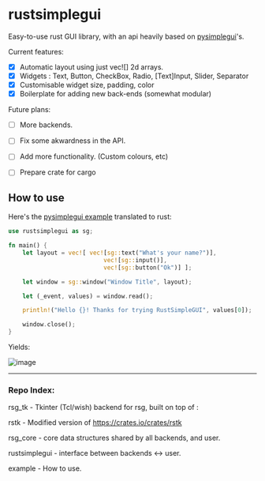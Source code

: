 # rustsimplegui

Easy-to-use rust GUI library, with an api heavily based on [pysimplegui](https://github.com/PySimpleGUI/PySimpleGUI)'s.

Current features:
- [x] Automatic layout using just vec![] 2d arrays.
- [x] Widgets : Text, Button, CheckBox, Radio, [Text]Input, Slider, Separator
- [x] Customisable widget size, padding, color
- [x] Boilerplate for adding new back-ends (somewhat modular)

Future plans:
- [ ] More backends.

- [ ] Fix some akwardness in the API.

- [ ] Add more functionality. (Custom colours, etc)

- [ ] Prepare crate for cargo

## How to use
Here's the [pysimplegui example](https://github.com/PySimpleGUI/PySimpleGUI#anatomy-of-a-simple-pysimplegui-program) translated to rust:
```rust
use rustsimplegui as sg;

fn main() {
	let layout = vec![ vec![sg::text("What's your name?")],
                           vec![sg::input()],
                           vec![sg::button("Ok")] ];

	let window = sg::window("Window Title", layout);

	let (_event, values) = window.read();

	println!("Hello {}! Thanks for trying RustSimpleGUI", values[0]);

	window.close();
}
```
Yields:

![image](https://user-images.githubusercontent.com/70473827/224526962-4be9cf11-4219-4056-9f4d-e1b5711f462c.png)


---

### Repo Index:

rsg_tk - Tkinter (Tcl/wish) backend for rsg, built on top of :

rstk - Modified version of https://crates.io/crates/rstk

rsg_core - core data structures shared by all backends, and user.

rustsimplegui - interface between backends <-> user.

example - How to use.
